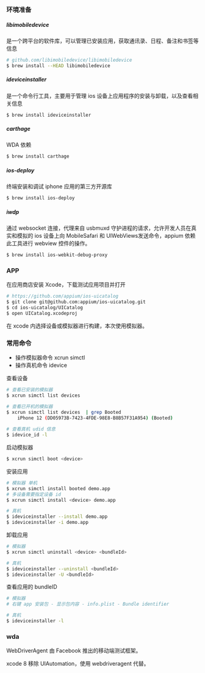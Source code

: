 

### 环境准备

##### libimobiledevice

是一个跨平台的软件库，可以管理已安装应用，获取通讯录、日程、备注和书签等信息

```bash
# github.com/libimobiledevice/libimobiledevice
$ brew install --HEAD libimobiledevice
```

##### ideviceinstaller 

是一个命令行工具，主要用于管理 ios 设备上应用程序的安装与卸载，以及查看相关信息

```bash
$ brew install ideviceinstaller
```

##### carthage

WDA 依赖

```bash
$ brew install carthage
```

##### ios-deploy

终端安装和调试 iphone 应用的第三方开源库

```bash
$ brew install ios-deploy
```

##### iwdp 

通过 websocket 连接，代理来自 usbmuxd 守护进程的请求，允许开发人员在真实和模拟的 ios 设备上向 MobileSafari 和 UIWebViews发送命令，appium 依赖此工具进行 webview 控件的操作。

```bash
$ brew install ios-webkit-debug-proxy
```



### APP

在应用商店安装 Xcode，下载测试应用项目并打开

```bash
# https://github.com/appium/ios-uicatalog
$ git clone git@github.com:appium/ios-uicatalog.git
$ cd ios-uicatalog/UICatalog
$ open UICatalog.xcodeproj
```



在 xcode 内选择设备或模拟器进行构建，本次使用模拟器。



### 常用命令



- 操作模拟器命令 xcrun simctl
- 操作真机命令 idevice<xxx>



查看设备

```bash
# 查看已安装的模拟器
$ xcrun simctl list devices

# 查看已开机的模拟器
$ xcrun simctl list devices  | grep Booted
    iPhone 12 (DD05973B-7423-4FDE-98E8-B8B57F31A954) (Booted)
    
# 查看真机 udid 信息
$ idevice_id -l
```



启动模拟器

```bash
$ xcrun simctl boot <device>
```



安装应用

```bash
# 模拟器 单机
$ xcrun simctl install booted demo.app
# 多设备需要指定设备 id
$ xcrun simctl install <device> demo.app

# 真机
$ ideviceinstaller --install demo.app
$ ideviceinstaller -i demo.app
```



卸载应用

```bash
# 模拟器
$ xcrun simctl uninstall <device> <bundleId>

# 真机
$ ideviceinstaller --uninstall <bundleId>
$ ideviceinstaller -U <bundleId>
```



查看应用的 bundleID

```bash
# 模拟器
# 右键 app 安装包 - 显示包内容 - info.plist - Bundle identifier

# 真机
$ ideviceinstaller -l
```



### wda

WebDriverAgent 由 Facebook 推出的移动端测试框架。

xcode 8 移除 UIAutomation，使用 webdriveragent 代替。





